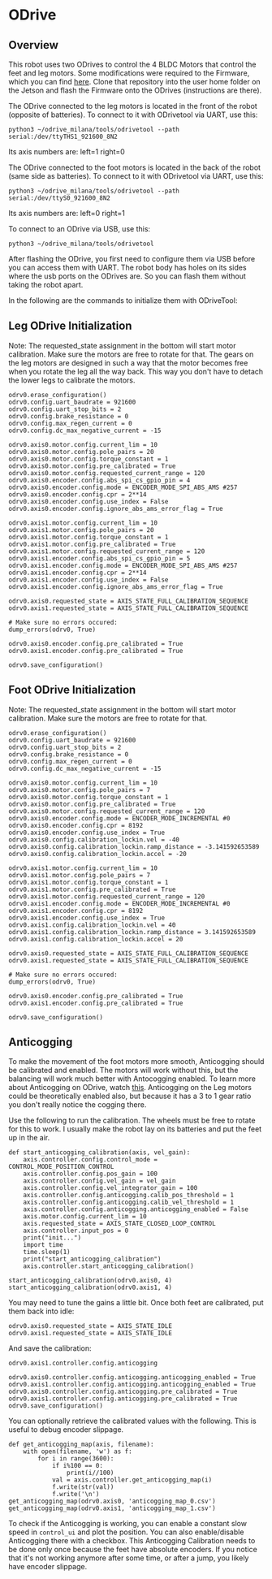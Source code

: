 # ODrive
## Overview
This robot uses two ODrives to control the 4 BLDC Motors that control the feet and leg motors. Some modifications were required to the Firmware, which you can find [here](https://github.com/helmutbuhler/odrive_milana). Clone that repository into the user home folder on the Jetson and flash the Firmware onto the ODrives (instructions are there).

The ODrive connected to the leg motors is located in the front of the robot (opposite of batteries). To connect to it with ODrivetool via UART, use this:
```
python3 ~/odrive_milana/tools/odrivetool --path serial:/dev/ttyTHS1_921600_8N2
```
Its axis numbers are: left=1 right=0

The ODrive connected to the foot motors is located in the back of the robot (same side as batteries). To connect to it with ODrivetool via UART, use this:
```
python3 ~/odrive_milana/tools/odrivetool --path serial:/dev/ttyS0_921600_8N2
```
Its axis numbers are: left=0 right=1

To connect to an ODrive via USB, use this:
```
python3 ~/odrive_milana/tools/odrivetool
```
After flashing the ODrive, you first need to configure them via USB before you can access them with UART. The robot body has holes on its sides where the usb ports on the ODrives are. So you can flash them without taking the robot apart.

In the following are the commands to initialize them with ODriveTool:


## Leg ODrive Initialization
Note: The requested_state assignment in the bottom will start motor calibration. Make sure the motors are free to rotate for that. The gears on the leg motors are designed in such a way that the motor becomes free when you rotate the leg all the way back. This way you don't have to detach the lower legs to calibrate the motors.
```
odrv0.erase_configuration()
odrv0.config.uart_baudrate = 921600
odrv0.config.uart_stop_bits = 2
odrv0.config.brake_resistance = 0
odrv0.config.max_regen_current = 0
odrv0.config.dc_max_negative_current = -15

odrv0.axis0.motor.config.current_lim = 10
odrv0.axis0.motor.config.pole_pairs = 20
odrv0.axis0.motor.config.torque_constant = 1
odrv0.axis0.motor.config.pre_calibrated = True
odrv0.axis0.motor.config.requested_current_range = 120
odrv0.axis0.encoder.config.abs_spi_cs_gpio_pin = 4
odrv0.axis0.encoder.config.mode = ENCODER_MODE_SPI_ABS_AMS #257
odrv0.axis0.encoder.config.cpr = 2**14
odrv0.axis0.encoder.config.use_index = False
odrv0.axis0.encoder.config.ignore_abs_ams_error_flag = True

odrv0.axis1.motor.config.current_lim = 10
odrv0.axis1.motor.config.pole_pairs = 20
odrv0.axis1.motor.config.torque_constant = 1
odrv0.axis1.motor.config.pre_calibrated = True
odrv0.axis1.motor.config.requested_current_range = 120
odrv0.axis1.encoder.config.abs_spi_cs_gpio_pin = 5
odrv0.axis1.encoder.config.mode = ENCODER_MODE_SPI_ABS_AMS #257
odrv0.axis1.encoder.config.cpr = 2**14
odrv0.axis1.encoder.config.use_index = False
odrv0.axis1.encoder.config.ignore_abs_ams_error_flag = True

odrv0.axis0.requested_state = AXIS_STATE_FULL_CALIBRATION_SEQUENCE
odrv0.axis1.requested_state = AXIS_STATE_FULL_CALIBRATION_SEQUENCE

# Make sure no errors occured:
dump_errors(odrv0, True)

odrv0.axis0.encoder.config.pre_calibrated = True
odrv0.axis1.encoder.config.pre_calibrated = True

odrv0.save_configuration()
```

## Foot ODrive Initialization
Note: The requested_state assignment in the bottom will start motor calibration. Make sure the motors are free to rotate for that.
```
odrv0.erase_configuration()
odrv0.config.uart_baudrate = 921600
odrv0.config.uart_stop_bits = 2
odrv0.config.brake_resistance = 0
odrv0.config.max_regen_current = 0
odrv0.config.dc_max_negative_current = -15

odrv0.axis0.motor.config.current_lim = 10
odrv0.axis0.motor.config.pole_pairs = 7
odrv0.axis0.motor.config.torque_constant = 1
odrv0.axis0.motor.config.pre_calibrated = True
odrv0.axis0.motor.config.requested_current_range = 120
odrv0.axis0.encoder.config.mode = ENCODER_MODE_INCREMENTAL #0
odrv0.axis0.encoder.config.cpr = 8192
odrv0.axis0.encoder.config.use_index = True
odrv0.axis0.config.calibration_lockin.vel = -40
odrv0.axis0.config.calibration_lockin.ramp_distance = -3.141592653589
odrv0.axis0.config.calibration_lockin.accel = -20

odrv0.axis1.motor.config.current_lim = 10
odrv0.axis1.motor.config.pole_pairs = 7
odrv0.axis1.motor.config.torque_constant = 1
odrv0.axis1.motor.config.pre_calibrated = True
odrv0.axis1.motor.config.requested_current_range = 120
odrv0.axis1.encoder.config.mode = ENCODER_MODE_INCREMENTAL #0
odrv0.axis1.encoder.config.cpr = 8192
odrv0.axis1.encoder.config.use_index = True
odrv0.axis1.config.calibration_lockin.vel = 40
odrv0.axis1.config.calibration_lockin.ramp_distance = 3.141592653589
odrv0.axis1.config.calibration_lockin.accel = 20

odrv0.axis0.requested_state = AXIS_STATE_FULL_CALIBRATION_SEQUENCE
odrv0.axis1.requested_state = AXIS_STATE_FULL_CALIBRATION_SEQUENCE

# Make sure no errors occured:
dump_errors(odrv0, True)

odrv0.axis0.encoder.config.pre_calibrated = True
odrv0.axis1.encoder.config.pre_calibrated = True

odrv0.save_configuration()
```

## Anticogging
To make the movement of the foot motors more smooth, Anticogging should be calibrated and enabled. The motors will work without this, but the balancing will work much better with Antocogging enabled. To learn more about Anticogging on ODrive, watch [this](https://www.youtube.com/watch?v=CWzuBoYLISY). Anticogging on the Leg motors could be theoretically enabled also, but because it has a 3 to 1 gear ratio you don't really notice the cogging there.

Use the following to run the calibration. The wheels must be free to rotate for this to work. I usually make the robot lay on its batteries and put the feet up in the air.
```
def start_anticogging_calibration(axis, vel_gain):
    axis.controller.config.control_mode = CONTROL_MODE_POSITION_CONTROL
    axis.controller.config.pos_gain = 100
    axis.controller.config.vel_gain = vel_gain
    axis.controller.config.vel_integrator_gain = 100
    axis.controller.config.anticogging.calib_pos_threshold = 1
    axis.controller.config.anticogging.calib_vel_threshold = 1
    axis.controller.config.anticogging.anticogging_enabled = False
    axis.motor.config.current_lim = 10
    axis.requested_state = AXIS_STATE_CLOSED_LOOP_CONTROL
    axis.controller.input_pos = 0
    print("init...")
    import time
    time.sleep(1)
    print("start_anticogging_calibration")
    axis.controller.start_anticogging_calibration()

start_anticogging_calibration(odrv0.axis0, 4)
start_anticogging_calibration(odrv0.axis1, 4)
```

You may need to tune the gains a little bit. Once both feet are calibrated, put them back into idle:
```
odrv0.axis0.requested_state = AXIS_STATE_IDLE
odrv0.axis1.requested_state = AXIS_STATE_IDLE
```

And save the calibration:
```
odrv0.axis1.controller.config.anticogging

odrv0.axis0.controller.config.anticogging.anticogging_enabled = True
odrv0.axis1.controller.config.anticogging.anticogging_enabled = True
odrv0.axis0.controller.config.anticogging.pre_calibrated = True
odrv0.axis1.controller.config.anticogging.pre_calibrated = True
odrv0.save_configuration()
```

You can optionally retrieve the calibrated values with the following. This is useful to debug encoder slippage.
```
def get_anticogging_map(axis, filename):
    with open(filename, 'w') as f:
        for i in range(3600):
            if i%100 == 0:
                print(i//100)
            val = axis.controller.get_anticogging_map(i)
            f.write(str(val))
            f.write('\n')
get_anticogging_map(odrv0.axis0, 'anticogging_map_0.csv')
get_anticogging_map(odrv0.axis1, 'anticogging_map_1.csv')
```

To check if the Anticogging is working, you can enable a constant slow speed in `control_ui` and plot the position. You can also enable/disable Anticogging there with a checkbox.
This Anticogging Calibration needs to be done only once because the feet have absolute encoders. If you notice that it's not working anymore after some time, or after a jump, you likely have encoder slippage.
